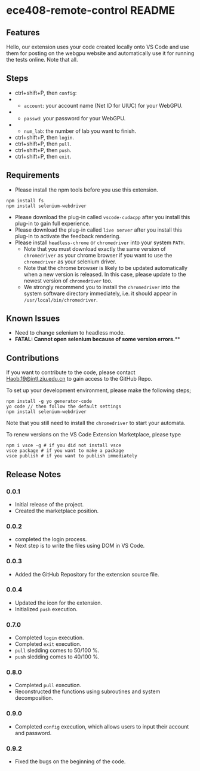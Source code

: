 # ece408-remote-control README

## Features

Hello, our extension uses your code created locally onto VS Code and use them for posting on the webgpu website and automatically use it for running the tests online. Note that all.

## Steps
- ctrl+shift+P, then `config`:
- * `account`: your account name (Net ID for UIUC) for your WebGPU.
- * `passwd`: your password for your WebGPU.
- * `num_lab`: the number of lab you want to finish.
- ctrl+shift+P, then `login`.
- ctrl+shift+P, then `pull`.
- ctrl+shift+P, then `push`.
- ctrl+shift+P, then `exit`.

## Requirements

-   Please install the npm tools before you use this extension.
```shell
npm install fs
npm install selenium-webdriver
```
-   Please download the plug-in called `vscode-cudacpp` after you install this plug-in to gain full experience.
-   Please download the plug-in called `live server` after you install this plug-in to activate the feedback rendering.
-   Please install `headless-chrome` or `chromedriver` into your system `PATH`.
    -   Note that you must download exactly the same version of `chromedriver` as your chrome browser if you want to use the `chromedriver` as your selenium driver.
    -   Note that the chrome browser is likely to be updated automatically when a new version is released. In this case, please update to the newest version of `chromedriver` too.
    -   We strongly recommend you to install the `chromedriver` into the system software directory immediately, i.e. it should appear in `/usr/local/bin/chromedriver`.

## Known Issues

-   Need to change selenium to headless mode.
-   **FATAL: Cannot open selenium because of some version errors.****

## Contributions

If you want to contribute to the code, please contact Haob.19@intl.zju.edu.cn to gain access to the GitHub Repo.

To set up your development environment, please make the following steps;

```shell
npm install -g yo generator-code
yo code // then follow the default settings
npm install selenium-webdriver
```

Note that you still need to install the `chromedriver` to start your automata.

To renew versions on the VS Code Extension Marketplace, please type 

```shell
npm i vsce -g # if you did not install vsce
vsce package # if you want to make a package
vsce publish # if you want to publish immediately
```

## Release Notes

### 0.0.1

-   Initial release of the project.
-   Created the marketplace position.

### 0.0.2

-   completed the login process.
-   Next step is to write the files using DOM in VS Code.

### 0.0.3

-   Added the GitHub Repository for the extension source file.

### 0.0.4

-   Updated the icon for the extension.
-   Initialized `push` execution.

### 0.7.0

-   Completed `login` execution.
-   Completed `exit` execution.
-   `pull` sledding comes to 50/100 %.
-   `push` sledding comes to 40/100 %.

### 0.8.0

-   Completed `pull` execution.
-   Reconstructed the functions using subroutines and system decomposition.

### 0.9.0

-   Completed `config` execution, which allows users to input their account and password.

### 0.9.2

-   Fixed the bugs on the beginning of the code.

